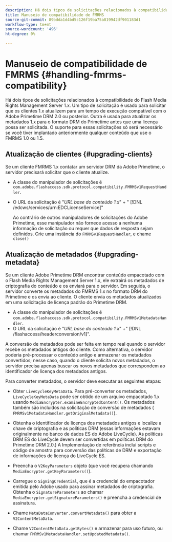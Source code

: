 ```yaml
---
description: Há dois tipos de solicitações relacionados à compatibilidade do Flash Media Rights Management Server 1.x. Um tipo de solicitação é usado para solicitar que os clientes 1.x atualizem para um tempo de execução compatível com o Adobe Primetime DRM 2.0 ou posterior. Outra é usada para atualizar os metadados 1.x para o formato DRM do Primetime antes que uma licença possa ser solicitada. O suporte para essas solicitações só será necessário se você tiver implantado anteriormente qualquer conteúdo que use o FMRMS 1.0 ou 1.5.
title: Manuseio de compatibilidade de FMRMS
source-git-commit: 89bdda1d4bd5c126f19ba75a819942df901183d1
workflow-type: tm+mt
source-wordcount: '496'
ht-degree: 0%

---
```



# Manuseio de compatibilidade de FMRMS {#handling-fmrms-compatibility}

Há dois tipos de solicitações relacionados à compatibilidade do Flash Media Rights Management Server 1.x. Um tipo de solicitação é usado para solicitar que os clientes 1.x atualizem para um tempo de execução compatível com o Adobe Primetime DRM 2.0 ou posterior. Outra é usada para atualizar os metadados 1.x para o formato DRM do Primetime antes que uma licença possa ser solicitada. O suporte para essas solicitações só será necessário se você tiver implantado anteriormente qualquer conteúdo que use o FMRMS 1.0 ou 1.5.

## Atualização de clientes {#upgrading-clients}

Se um cliente FMRMS 1.x contatar um servidor DRM da Adobe Primetime, o servidor precisará solicitar que o cliente atualize.

* A classe do manipulador de solicitações é `com.adobe.flashaccess.sdk.protocol.compatibility.FMRMSv1RequestHandler`.
* O URL da solicitação é &quot;*URL base do conteúdo 1.x*&quot; + &quot; [!DNL /edcws/services/urn:EDCLicenseService]&quot;

   Ao contrário de outros manipuladores de solicitações do Adobe Primetime, esse manipulador não fornece acesso a nenhuma informação de solicitação ou requer que dados de resposta sejam definidos. Crie uma instância do `FMRMSv1RequestHandler`, e chame `close()`

## Atualização de metadados {#upgrading-metadata}

Se um cliente Adobe Primetime DRM encontrar conteúdo empacotado com o Flash Media Rights Management Server 1.x, ele extrairá os metadados de criptografia do conteúdo e os enviará para o servidor. Em seguida, o servidor converte os metadados do FMRMS 1.x no formato DRM do Primetime e os envia ao cliente. O cliente envia os metadados atualizados em uma solicitação de licença padrão do Primetime DRM.

* A classe do manipulador de solicitações é `com.adobe.flashaccess.sdk.protocol.compatibility.FMRMSv1MetadataHandler`.
* O URL da solicitação é &quot;*URL base do conteúdo 1.x*&quot; +&quot; [!DNL /flashaccess/headerconversion/v1]&quot;.

A conversão de metadados pode ser feita em tempo real quando o servidor recebe os metadados antigos do cliente. Como alternativa, o servidor poderia pré-processar o conteúdo antigo e armazenar os metadados convertidos; nesse caso, quando o cliente solicita novos metadados, o servidor precisa apenas buscar os novos metadados que correspondem ao identificador de licença dos metadados antigos.

Para converter metadados, o servidor deve executar as seguintes etapas:

* Obter `LiveCycleKeyMetaData`. Para pré-converter os metadados, `LiveCycleKeyMetaData` pode ser obtido de um arquivo empacotado 1.x usando `MediaEncrypter.examineEncryptedContent()`. Os metadados também são incluídos na solicitação de conversão de metadados ( `FMRMSv1MetadataHandler.getOriginalMetadata()`).

* Obtenha o identificador de licença dos metadados antigos e localize a chave de criptografia e as políticas DRM (essas informações estavam originalmente no banco de dados ES do Adobe LiveCycle). As políticas DRM ES do LiveCycle devem ser convertidas em políticas DRM do Primetime DRM 2.0.) A Implementação de referência inclui scripts e código de amostra para conversão das políticas de DRM e exportação de informações de licença do LiveCycle ES.
* Preencha o `V2KeyParameters` objeto (que você recupera chamando `MediaEncrypter.getKeyParameters()`).

* Carregue o `SigningCredential`, que é a credencial do empacotador emitida pelo Adobe usado para assinar metadados de criptografia. Obtenha o `SignatureParameters` ao chamar `MediaEncrypter.getSignatureParameters()` e preencha a credencial de assinatura.

* Chame `MetaDataConverter.convertMetadata()` para obter a `V2ContentMetaData`.

* Chame `V2ContentMetaData.getBytes()` e armazenar para uso futuro, ou chamar `FMRMSv1MetadataHandler.setUpdatedMetadata()`.